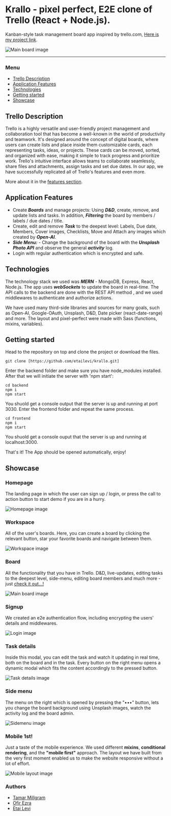 
# Krallo - pixel perfect, E2E clone of Trello (React + Node.js). 

Kanban-style task management board app inspired by trello.com, [Here is my project link](https://krallo.onrender.com "Krallo link").

![Main board image](frontend/src/assets/img/readme/desktop/board-krallo.png "Board-main-page")

___

### Menu
- [Trello Description](#trello-description)
- [Application Features](#application-features)
- [Technologies](#technologies)
- [Getting started](#getting-started)
- [Showcase](#showcase)

## Trello Description
Trello is a highly versatile and user-friendly project management and collaboration tool that has become a well-known in the world of productivity and teamwork.
It's designed around the concept of digital boards, where users can create lists and place inside them customizable cards, each representing tasks, ideas, or projects.
These cards can be moved, sorted, and organized with ease, making it simple to track progress and prioritize work.
Trello's intuitive interface allows teams to collaborate seamlessly, share files and attachments, assign tasks and set due dates.
In our app, we have successfully replicated all of Trello's features and even more.

More about it in the [features section](#application-features).

## Application Features
- Create ***Boards*** and manage projects: Using ***D&D***, create, remove, and update lists and tasks. In addition, ***Filtering*** the board by members / labels / due dates / title.
- Create, edit and remove ***Task*** to the deepest level: Labels, Due date, Members, Cover images, Checklists, Move and Attach any images which created by ***Open-AI***.
- ***Side Menu:*** - Change the background of the board with the ***Unsplash Photo API*** and observe the general ***activity*** log.
- Login with regular authentication which is encrypted and safe.

## Technologies

The technology stack we used was ***MERN*** - MongoDB, Express, React, Node.js.
The app uses ***webSockets*** to update the board in real-time.
The API calls to the backend are done with the REST API method , and we used middlewares to authenticate and authorize actions.

We have used many third-side libraries and sources for many goals, such as Open-AI, Google-OAuth, Unsplash, D&D, Date picker (react-date-range) and more.
The layout and pixel-perfect were made with Sass (functions, mixins, variables). 

## Getting started

Head to the repository on top and clone the project or download the files.

```
git clone [https://github.com/etailevi/krallo.git]
```

Enter the backend folder and make sure you have node_modules installed. After that we will initiate the server with 'npm start':

```
cd backend
npm i 
npm start
```

You shuold get a console output that the server is up and running at port 3030.
Enter the frontend folder and repeat the same process.

```
cd frontend
npm i 
npm start
```

You shuold get a console ouput that the server is up and running at localhost:3000.

That's it! The App should be opened automatically, enjoy!

## Showcase

### Homepage
The landing page in which the user can sign up / login, or press the call to action button to start demo if you are in a hurry.

![Homepage image](frontend/src/assets/img/readme/desktop/home-page-krallo.png "Home-page")

### Workspace
All of the user's boards. Here, you can create a board by clicking the relevant button, star your favorite boards and navigate between them.

![Workspace image](frontend/src/assets/img/readme/desktop/workspaces-krallo.png "Workspace-page")

### Board
All the functionality that you have in Trello. D&D, live-updates, editing tasks to the deepest level, side-menu, editing board members and much more - just [check it out...!](https://krallo.onrender.com "Krallo link")

![Main board image](frontend/src/assets/img/readme/desktop/board-krallo.png "Board-main-page")

### Signup
We created an e2e authentication flow, including encrypting the users' details and middlewares.

![Login image](frontend/src/assets/img/readme/desktop/login-page-krallo-etai.png "login-page")

### Task details
Inside this modal, you can edit the task and watch it updating in real time, both on the board and in the task. Every button on the right menu opens a dynamic modal which fits the content accordingly to the pressed button.

![Task details image](frontend/src/assets/img/readme/desktop/task-details-krallo.png "task-details")


### Side menu
The menu on the right which is opened by pressing the "•••" button, lets you change the board background using Unsplash images, watch the activity log and the board admin.

![Sidemenu image](frontend/src/assets/img/readme/desktop/side-menu-krallo.png "side-menu-image")

### Mobile 1st!
Just a taste of the mobile experience. We used different **mixins**, **conditional rendering**, and the **"mobile first"** approach. 
The layout we have built from the very first moment enabled us to make the website responsive without a lot of effort.

![Mobile layout image](frontend/src/assets/img/readme/mobile/mobile-krallo-pages.png "mobile-layout-image")

### Authors
 - [Tamar Millgram](https://github.com/TamarMillgram)
 - [Ofir Ezra](https://github.com/OfirEzraCode)
 - [Etai Levi](https://github.com/EtaiLevi)
